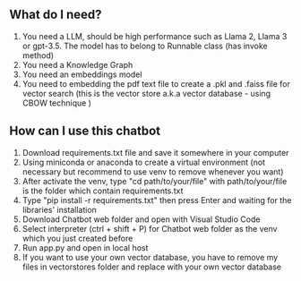 ## What do I need?
1. You need a LLM, should be high performance such as Llama 2, Llama 3 or gpt-3.5. The model has to belong to Runnable class (has invoke method)
2. You need a Knowledge Graph
3. You need an embeddings model
4. You need to embedding the pdf text file to create a .pkl and .faiss file for vector search (this is the vector store a.k.a vector database - using CBOW technique )

## How can I use this chatbot 

1. Download requirements.txt file and save it somewhere in your computer
2. Using miniconda or anaconda to create a virtual environment (not necessary but recommend to use venv to remove whenever you want)
3. After activate the venv, type "cd path/to/your/file" with path/to/your/file is the folder which contain requirements.txt
4. Type "pip install -r requirements.txt" then press Enter and waiting for the libraries' installation
5. Download Chatbot web folder and open with Visual Studio Code
6. Select interpreter (ctrl + shift + P) for Chatbot web folder as the venv which you just created before
7. Run app.py and open in local host
8. If you want to use your own vector database, you have to remove my files in vectorstores folder and replace with your own vector database

